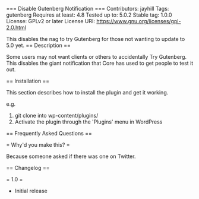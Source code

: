 === Disable Gutenberg Notification ===
Contributors: jayhill
Tags: gutenberg
Requires at least: 4.8
Tested up to: 5.0.2
Stable tag: 1.0.0
License: GPLv2 or later
License URI: https://www.gnu.org/licenses/gpl-2.0.html

This disables the nag to try Gutenberg for those not wanting to update to 5.0 yet.
== Description ==

Some users may not want clients or others to accidentally Try Gutenberg. This disables the giant notification that Core has used to get people to test it out.

== Installation ==

This section describes how to install the plugin and get it working.

e.g.

1. git clone into wp-content/plugins/
2. Activate the plugin through the 'Plugins' menu in WordPress

== Frequently Asked Questions ==

= Why'd you make this? =

Because someone asked if there was one on Twitter.

== Changelog ==

= 1.0 =
* Initial release
